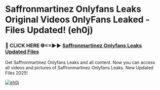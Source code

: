 # Saffronmartinez Onlyfans Leaks Original Videos 0nlyFans Leaked - Files Updated! (eh0j)

<h3>🔴 CLICK HERE 🌐==►► <a href="https://tinyurl.com/ms9xzufz" rel="nofollow">Saffronmartinez Onlyfans Leaks Updated Files</a></h3>

Get Saffronmartinez Onlyfans Leaks and all content. Now you can access all videos and pictures of Saffronmartinez Onlyfans Leaks. New Updated Files 2025!

[![eh0j](https://i.imgur.com/PQ7UWWw.gif)](https://tinyurl.com/ms9xzufz)
